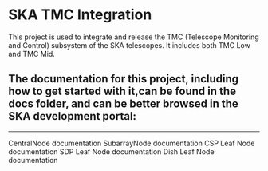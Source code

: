 # SKA TMC Integration

This project is used to integrate and release the TMC (Telescope Monitoring and Control) subsystem of the SKA telescopes. It includes both TMC Low and TMC Mid.


The documentation for this project, including how to get started with it,can be found in the docs folder, and can be better browsed in the SKA development portal: 
----------------------------------
----------------------------------

CentralNode documentation
SubarrayNode documentation
CSP Leaf Node documentation
SDP Leaf Node documentation
Dish Leaf Node documentation